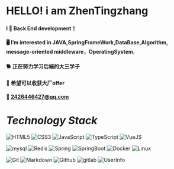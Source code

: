  # HELLO!  i am  ZhenTingzhang 
<!-- ![Apache](https://img.shields.io/badge/License-MIT%202.0%20Apache%20Alliance-red?logo=GO?style=flat-square)
![xxx](https://img.shields.io/badge/GitHub-wki-green?logo=github&logoColor=red)
![xx](https://img.shields.io/badge/SpringFrameWook-contribute-brightgreen?logo=Spring)
![x](https://img.shields.io/badge/Tencent-contributor-brightgreen?logo=CodingNinjas)
![x](https://img.shields.io/badge/CloudWeGO-contributor-brightgreen?logo=ByteDance) -->

#### I 💖 Back End development！
#### 🖥️ I’m interested in JAVA,SpringFrameWork,DataBase,Algorithm, message-oriented middleware，OperatingSystem.
#### 🐕‍ 正在努力学习后端的大三学子
#### 💬 希望可以收获大厂offer
#### 📮 2426446427@qq.com
# _Technology Stack_
![HTML5](https://img.shields.io/badge/HTML5-E34F26.svg?style=flat-square&logo=html5&logoColor=white)
![CSS3](https://img.shields.io/badge/CSS3-1572B6.svg?style=flat-square&logo=css3&logoColor=white)
![JavaScript](https://img.shields.io/badge/JavaScript-323330.svg?style=flat-square&logo=javascript&logoColor=F7DF1E)
![TypeScript](https://img.shields.io/badge/TypeScript-007ACC.svg?style=flat-square&logo=typescript&logoColor=white)
![VueJS](https://img.shields.io/badge/Vue.js-35495e.svg?style=flat-square&logo=vue.js&logoColor=4FC08D)

![mysql](https://img.shields.io/badge/mysql-4479A1.svg?style=flat-square&logo=mysql&logoColor=white)
![Redis](https://img.shields.io/badge/redis-DC382D.svg?style=flat-square&logo=Redis&logoColor=white)
![Spring](https://img.shields.io/badge/Spring-6DB33F.svg?style=flat-square&logo=spring&logoColor=white)
![SpringBoot](https://img.shields.io/badge/SpringBoot-6DB33F.svg?style=flat-square&logo=springboot&logoColor=white)
![Docker](https://img.shields.io/badge/-Docker-FCC624?style=flat-square&logo=docker&logoColor=white)
![Linux](https://img.shields.io/badge/Linux-FCC624?style=flat-square&logo=linux&logoColor=black)

![Git](https://img.shields.io/badge/-Git-FCC624?style=flat&logo=git)
![Markdown](https://img.shields.io/badge/Markdown-000000.svg?style=flat-square&logo=markdown&logoColor=white)
![Github](https://img.shields.io/badge/Github-100000.svg?style=flat-square&logo=github&logoColor=white)
![gitlab](https://img.shields.io/badge/Gitlab-330f63.svg?style=flat-square&logo=gitlab&logoColor=white)
![UserInfo](https://github-readme-stats.vercel.app/api?username=AllianceToBeBytedancer)
